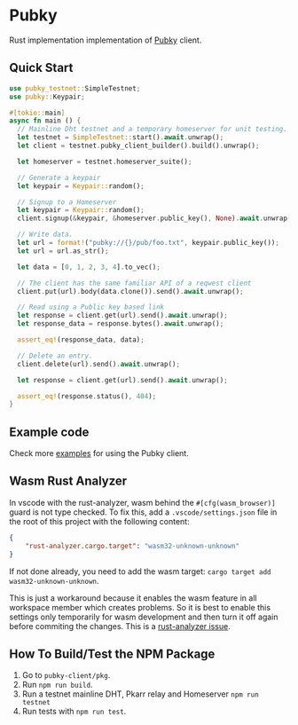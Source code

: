 # Pubky

Rust implementation implementation of [Pubky](https://github.com/pubky/pubky-core) client.

## Quick Start

```rust
use pubky_testnet::SimpleTestnet;
use pubky::Keypair;

#[tokio::main]
async fn main () {
  // Mainline Dht testnet and a temporary homeserver for unit testing.
  let testnet = SimpleTestnet::start().await.unwrap();
  let client = testnet.pubky_client_builder().build().unwrap();

  let homeserver = testnet.homeserver_suite();

  // Generate a keypair
  let keypair = Keypair::random();

  // Signup to a Homeserver
  let keypair = Keypair::random();
  client.signup(&keypair, &homeserver.public_key(), None).await.unwrap();

  // Write data.
  let url = format!("pubky://{}/pub/foo.txt", keypair.public_key());
  let url = url.as_str();

  let data = [0, 1, 2, 3, 4].to_vec();

  // The client has the same familiar API of a reqwest client
  client.put(url).body(data.clone()).send().await.unwrap();

  // Read using a Public key based link
  let response = client.get(url).send().await.unwrap();
  let response_data = response.bytes().await.unwrap();

  assert_eq!(response_data, data);

  // Delete an entry.
  client.delete(url).send().await.unwrap();

  let response = client.get(url).send().await.unwrap();

  assert_eq!(response.status(), 404);
}
```

## Example code

Check more [examples](https://github.com/pubky/pubky-core/tree/main/examples) for using the Pubky client.

## Wasm Rust Analyzer

In vscode with the rust-analyzer, wasm behind the `#[cfg(wasm_browser)]` guard is not type checked. To fix this, add 
a `.vscode/settings.json` file in the root of this project with the following content:

```json
{
    "rust-analyzer.cargo.target": "wasm32-unknown-unknown"
}
```

If not done already, you need to add the wasm target: `cargo target add wasm32-unknown-unknown`.

This is just a workaround because it enables the wasm feature in all workspace member which creates problems.
So it is best to enable this settings only temporarily for wasm development and then turn it off again before commiting the
changes. This is a [rust-analyzer issue](https://github.com/rust-lang/rust-analyzer/issues/11900#issuecomment-1166638234).

## How To Build/Test the NPM Package

1. Go to `pubky-client/pkg`.
2. Run `npm run build`.
3. Run a testnet mainline DHT, Pkarr relay and Homeserver `npm run testnet`
4. Run tests with `npm run test`.